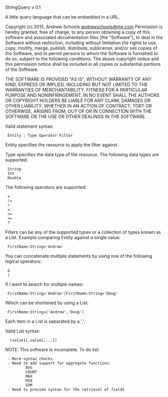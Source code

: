  StringQuery v 0.1
 
 A little query language that can be embedded in a URL.
 
 Copyright (c) 2015, Andrew Schools <andrewschools@me.com>
 Permission is hereby granted, free of charge, to any
 person obtaining a copy of this software and associated
 documentation files (the "Software"), to deal in the
 Software without restriction, including without
 limitation the rights to use, copy, modify, merge,
 publish, distribute, sublicense, and/or sell copies
 of the Software, and to permit persons to whom the
 Software is furnished to do so, subject to the
 following conditions:
 The above copyright notice and this permission notice
 shall be included in all copies or substantial portions
 of the Software.
 
 THE SOFTWARE IS PROVIDED "AS IS", WITHOUT WARRANTY OF ANY KIND, EXPRESS OR
 IMPLIED, INCLUDING BUT NOT LIMITED TO THE WARRANTIES OF MERCHANTABILITY,
 FITNESS FOR A PARTICULAR PURPOSE AND NONINFRINGEMENT. IN NO EVENT SHALL THE
 AUTHORS OR COPYRIGHT HOLDERS BE LIABLE FOR ANY CLAIM, DAMAGES OR OTHER
 LIABILITY, WHETHER IN AN ACTION OF CONTRACT, TORT OR OTHERWISE, ARISING FROM,
 OUT OF OR IN CONNECTION WITH THE SOFTWARE OR THE USE OR OTHER DEALINGS IN
 THE SOFTWARE.
 
 Valid statement syntax: 
 
     Entity : Type Operator Filter
  
 Entity specifies the resource to apply the filter against.
  
 Type specifies the data type of the resource.  The following data types are supported:
 
     String
     Int
     Double
     
 The following operators are supported:
 
     =
     !=
     >
     <
     >=
     <=
     ?
     
 Filters can be any of the supported types or a collection of types known as 
 a List.  Example comparing Entity against a single value:
 
     FirstName:String='Andrew'
     
 You can concatenate multiple statements by using one of the following logical
 operators:
 
     &
     |     
     
 If I want to search for multiple names:
 
     FirstName:String='Andrew'|FirstName:String='Doug'
 
 Which can be shortened by using a List:
 
     FirstName:String=('Andrew','Doug')
        
 Each item in a List is separated by a ','.
 
 Valid List syntax:
 
      (value1[,value2,...])
      
  
 NOTE: This software is incomplete.  To do list:
 
     - More syntax checks
     - Need to add support for aggregate functions:
             AVG
             COUNT
             MAX
             MIN
             SUM
     - Need to provide syntax for the retrieval of fields
